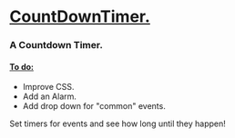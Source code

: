<h1> <ins>  CountDownTimer. </ins></h1>
<h3> A Countdown Timer.  </h3>
<h4><ins>To do:</ins></h4>
<ul> 
  <li>Improve CSS.</li>
  <li>Add an Alarm.</li>
  <li>Add drop down for "common" events.</li>
</ul>

<p>Set timers for events and see how long until they happen!</p>
